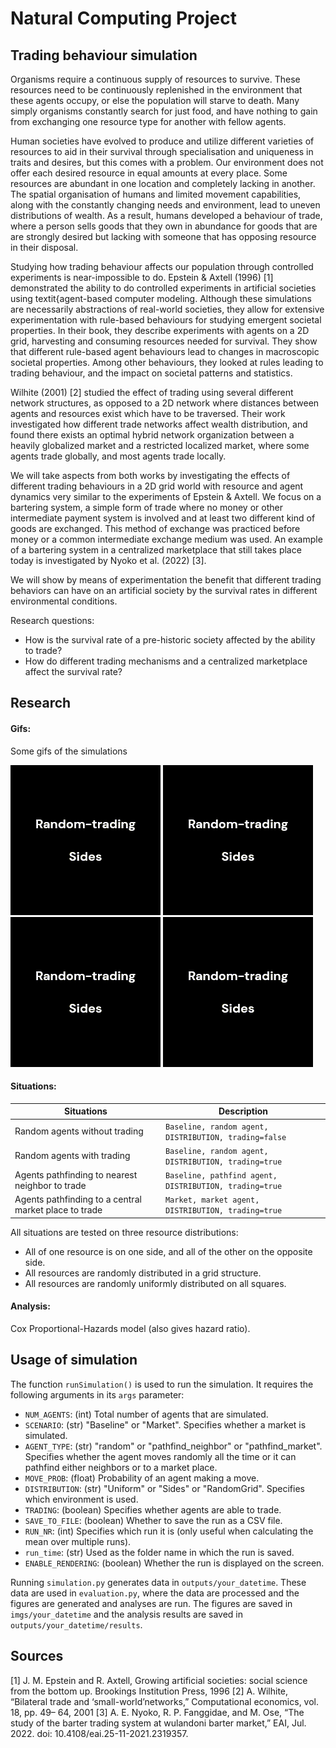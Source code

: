 # Natural Computing Project
## Trading behaviour simulation

Organisms require a continuous supply of resources to survive. These resources need to be continuously replenished in the environment that these agents occupy, or else the population will starve to death. Many simply organisms constantly search for just food, and have nothing to gain from exchanging one resource type for another with fellow agents.

Human societies have evolved to produce and utilize different varieties of resources to aid in their survival through specialisation and uniqueness in traits and desires, but this comes with a problem. Our environment does not offer each desired resource in equal amounts at every place. Some resources are abundant in one location and completely lacking in another. The spatial organisation of humans and limited movement capabilities, along with the constantly changing needs and environment, lead to uneven distributions of wealth. As a result, humans developed a behaviour of trade, where a person sells goods that they own in abundance for goods that are are strongly desired but lacking with someone that has opposing resource in their disposal.

Studying how trading behaviour affects our population through controlled experiments is near-impossible to do. Epstein & Axtell (1996) [1] demonstrated the ability to do controlled experiments in artificial societies using textit{agent-based computer modeling. Although these simulations are necessarily abstractions of real-world societies, they allow for extensive experimentation with rule-based behaviours for studying emergent societal properties. In their book, they describe experiments with agents on a 2D grid, harvesting and consuming resources needed for survival. They show that different rule-based agent behaviours lead to changes in macroscopic societal properties. Among other behaviours, they looked at rules leading to trading behaviour, and the impact on societal patterns and statistics.

Wilhite (2001) [2] studied the effect of trading using several different network structures, as opposed to a 2D network where distances between agents and resources exist which have to be traversed. Their work investigated how different trade networks affect wealth distribution, and found there exists an optimal hybrid network organization between a heavily globalized market and a restricted localized market, where some agents trade globally, and most agents trade locally.

We will take aspects from both works by investigating the effects of different trading behaviours in a 2D grid world with resource and agent dynamics very similar to the experiments of Epstein \& Axtell. We focus on a bartering system, a simple form of trade where no money or other intermediate payment system is involved and at least two different kind of goods are exchanged. This method of exchange was practiced before money or a common intermediate exchange medium was used. An example of a bartering system in a centralized marketplace that still takes place today is investigated by Nyoko et al. (2022) [3].

We will show by means of experimentation the benefit that different trading behaviors can have on an artificial society by the survival rates in different environmental conditions.

Research questions:
- How is the survival rate of a pre-historic society affected by the ability to trade?
- How do different trading mechanisms and a centralized marketplace affect the survival rate?

## Research
#### Gifs: 
Some gifs of the simulations

![random-sides gif](imgs/random-sides.gif)
![random-sides gif](imgs/random-sides.gif)
![random-sides gif](imgs/random-sides.gif)
![random-sides gif](imgs/random-sides.gif)

#### Situations: 
| Situations | Description |
| ------ | ------ |
|  Random agents without trading  |  `Baseline, random agent, DISTRIBUTION, trading=false`  |
|  Random agents with trading  |  `Baseline, random agent, DISTRIBUTION, trading=true`  |
|  Agents pathfinding to nearest neighbor to trade  |  `Baseline, pathfind agent, DISTRIBUTION, trading=true`  |
|  Agents pathfinding to a central market place to trade  |  `Market, market agent, DISTRIBUTION, trading=true`  |


All situations are tested on three resource distributions: 
- All of one resource is on one side, and all of the other on the opposite side.
- All resources are randomly distributed in a grid structure.
- All resources are randomly uniformly distributed on all squares.

#### Analysis: 
Cox Proportional-Hazards model (also gives hazard ratio).

## Usage of simulation

The function `runSimulation()` is used to run the simulation. It requires the following arguments in its `args` parameter:

- `NUM_AGENTS`: (int) Total number of agents that are simulated.
- `SCENARIO`: (str) "Baseline" or "Market". Specifies whether a market is simulated.
- `AGENT_TYPE`: (str) "random" or "pathfind_neighbor" or "pathfind_market". Specifies whether the agent moves randomly all the time or it can pathfind either neighbors or to a market place.
- `MOVE_PROB`: (float) Probability of an agent making a move.
- `DISTRIBUTION`: (str) "Uniform" or "Sides" or "RandomGrid". Specifies which environment is used.
- `TRADING`: (boolean) Specifies whether agents are able to trade.
- `SAVE_TO_FILE`: (boolean) Whether to save the run as a CSV file.
- `RUN_NR`: (int) Specifies which run it is (only useful when calculating the mean over multiple runs).
- `run_time`: (str) Used as the folder name in which the run is saved.
- `ENABLE_RENDERING`: (boolean) Whether the run is displayed on the screen.

Running `simulation.py` generates data in `outputs/your_datetime`. These data are used in `evaluation.py`, where the data are processed and the figures are generated and analyses are run. The figures are saved in `imgs/your_datetime` and the analysis results are saved in `outputs/your_datetime/results`.


## Sources
[1] J. M. Epstein and R. Axtell, Growing artificial societies: social science from the bottom up.
Brookings Institution Press, 1996
[2] A. Wilhite, “Bilateral trade and ‘small-world’networks,” Computational economics, vol. 18, pp. 49–
64, 2001
[3] A. E. Nyoko, R. P. Fanggidae, and M. Ose, “The study of the barter trading system at wulandoni
barter market,” EAI, Jul. 2022. doi: 10.4108/eai.25-11-2021.2319357.